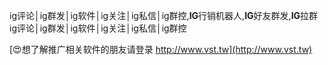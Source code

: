 ig评论│ig群发│ig软件│ig关注│ig私信│ig群控,**IG**行销机器人,**IG**好友群发,**IG**拉群
ig评论│ig群发│ig软件│ig关注│ig私信│ig群控

[😍想了解推广相关软件的朋友请登录 http://www.vst.tw](http://www.vst.tw)



